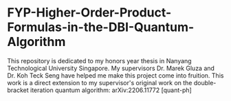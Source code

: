 # FYP-Higher-Order-Product-Formulas-in-the-DBI-Quantum-Algorithm

This repository is dedicated to my honors year thesis in Nanyang Technological University Singapore. My supervisors Dr. Marek Gluza and Dr. Koh Teck Seng have helped me make this project come into fruition. 
This work is a direct extension to my supervisor's original work on the double-bracket iteration quantum algorithm: arXiv:2206.11772 [quant-ph]

